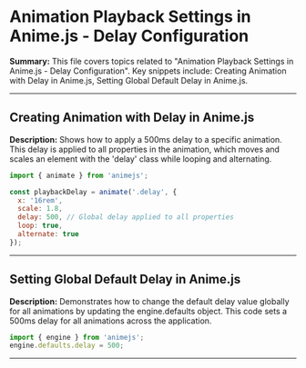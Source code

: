 # Animation Playback Settings in Anime.js - Delay Configuration

**Summary:** This file covers topics related to "Animation Playback Settings in Anime.js - Delay Configuration". Key snippets include: Creating Animation with Delay in Anime.js, Setting Global Default Delay in Anime.js.

---

## Creating Animation with Delay in Anime.js

**Description:** Shows how to apply a 500ms delay to a specific animation. This delay is applied to all properties in the animation, which moves and scales an element with the 'delay' class while looping and alternating.

```javascript
import { animate } from 'animejs';

const playbackDelay = animate('.delay', {
  x: '16rem',
  scale: 1.8,
  delay: 500, // Global delay applied to all properties
  loop: true,
  alternate: true
});
```

---

## Setting Global Default Delay in Anime.js

**Description:** Demonstrates how to change the default delay value globally for all animations by updating the engine.defaults object. This code sets a 500ms delay for all animations across the application.

```javascript
import { engine } from 'animejs';
engine.defaults.delay = 500;
```

---